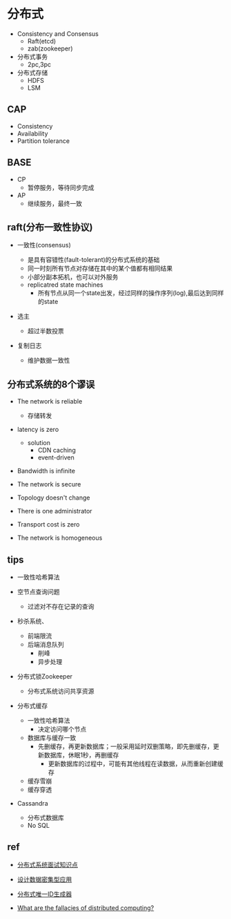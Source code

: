 
# 分布式

+ Consistency and Consensus
    + Raft(etcd)
    + zab(zookeeper)
+ 分布式事务
    + 2pc,3pc
+ 分布式存储
    + HDFS
    + LSM

## CAP

+ Consistency
+ Availability
+ Partition tolerance

## BASE

+ CP
    + 暂停服务，等待同步完成
+ AP
    + 继续服务，最终一致

## raft(分布一致性协议)

+ 一致性(consensus)
    + 是具有容错性(fault-tolerant)的分布式系统的基础
    + 同一时刻所有节点对存储在其中的某个值都有相同结果
    + 小部分副本拓机，也可以对外服务
    + replicatred state machines
        + 所有节点从同一个state出发，经过同样的操作序列(log),最后达到同样的state

+ 选主
    + 超过半数投票

+ 复制日志
    + 维护数据一致性

## 分布式系统的8个谬误
+ The network is reliable
    + 存储转发

+ latency is zero
    + solution
        + CDN caching
        + event-driven

+ Bandwidth is infinite

+ The network is secure

+ Topology doesn't change

+ There is one administrator

+ Transport cost is zero

+ The network is homogeneous

## tips

+ 一致性哈希算法

+ 空节点查询问题
    + 过滤对不存在记录的查询

+ 秒杀系统、
    + 前端限流
    + 后端消息队列
        + 削峰
        + 异步处理

+ 分布式锁Zookeeper
    + 分布式系统访问共享资源

+ 分布式缓存
    + 一致性哈希算法
        + 决定访问哪个节点
    + 数据库与缓存一致
        + 先删缓存，再更新数据库；一般采用延时双删策略，即先删缓存，更新数据库，休眠1秒，再删缓存
            + 更新数据库的过程中，可能有其他线程在读数据，从而重新创建缓存
    + 缓存雪崩
    + 缓存穿透

+ Cassandra
    + 分布式数据库
    + No SQL

## ref

+ [分布式系统面试知识点](https://zhuanlan.zhihu.com/p/140272240)
+ [设计数据密集型应用](http://ddia.vonng.com/#/)
+ [分布式唯一ID生成器](https://zhuanlan.zhihu.com/p/65095562)


+ [What are the fallacies of distributed computing?](https://ably.com/blog/8-fallacies-of-distributed-computing)